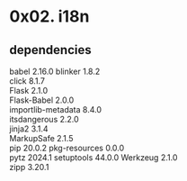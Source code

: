 # 0x02. i18n

## dependencies
babel              2.16.0 
blinker            1.8.2  
click              8.1.7  
Flask              2.1.0  
Flask-Babel        2.0.0  
importlib-metadata 8.4.0  
itsdangerous       2.2.0  
jinja2             3.1.4  
MarkupSafe         2.1.5  
pip                20.0.2 
pkg-resources      0.0.0  
pytz               2024.1 
setuptools         44.0.0 
Werkzeug           2.1.0  
zipp               3.20.1

